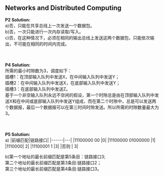 ## Networks and Distributed Computing 

**P2 Solution:** <br/>
a)否，只能在共享总线上一次发送一个数据包。<br/>
b)否，一次只能进行一次内存读取/写入。<br/>
c)否，在这种情况下，必须在相同的输出总线上发送这两个数据包，只能依次输出，不可能在相同的时间内完成。<br/>
<br/>
<br/>
<br/>
**P4 Solution:**<br/>
所需的最小时隙数为3，调度如下：<br/>
插槽1：在顶部输入队列中发送X，在中间输入队列中发送Y；<br/>
插槽2：在中间输入队列中发送X，在底部输入队列中发送Y；<br/>
插槽3：在底部输入队列中发送Z。<br/>
基于一个非空输入队列永远不空闲的假设，第一个时隙总是由在顶部输入队列中发送X和在中间或底部输入队列中发送Y组成，而在第二个时隙中，总是可以发送两个数据报，最后一个数据报可以在第三时间时隙发送。所以所需的时隙数量最大为3。<br/>
<br/>
<br/>
<br/>
**P5 Solution:**<br/>
a)
|前缀匹配|链路接口|
|------|---|
|11100000 00 |0|
|11100000 01000000 |1|
|1110000| 2|
|11100001 1 |3|
|否则 | 3|

b)第一个地址的最长前缀匹配是第5条目：链路接口3;<br/>
第二个地址的最长前缀匹配是第3条目:链路接口2；<br/>
第三个地址的最长前缀匹配是第4条目:链路接口3。<br/>
